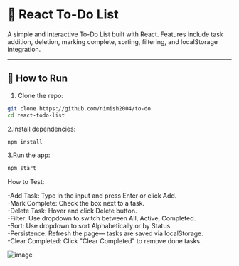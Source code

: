 # 📝 React To-Do List

A simple and interactive To-Do List built with React. Features include task addition, deletion, marking complete, sorting, filtering, and localStorage integration.

---

## 🔧 How to Run

1. Clone the repo:
```bash
git clone https://github.com/nimish2004/to-do
cd react-todo-list
```

2.Install dependencies:
```bash
npm install
```
3.Run the app:
```bash
npm start
```


 How to Test:

-Add Task: Type in the input and press Enter or click Add.</br>
-Mark Complete: Check the box next to a task.</br>
-Delete Task: Hover and click Delete button.</br>
-Filter: Use dropdown to switch between All, Active, Completed.</br>
-Sort: Use dropdown to sort Alphabetically or by Status.</br>
-Persistence: Refresh the page— tasks are saved via localStorage.</br>
-Clear Completed: Click "Clear Completed" to remove done tasks.</br>

![image](https://github.com/user-attachments/assets/ba91f542-c742-45c5-b594-5467ea3ed67a)
